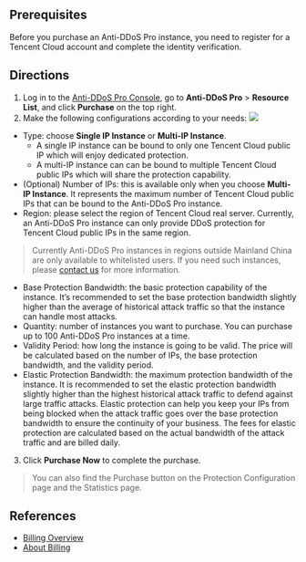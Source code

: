 ## Prerequisites
Before you purchase an Anti-DDoS Pro instance, you need to register for a Tencent Cloud account and complete the identity verification.

## Directions
1. Log in to the [Anti-DDoS Pro Console](https://console.cloud.tencent.com/dayu/bgp_v2), go to **Anti-DDoS Pro** > **Resource List**, and click **Purchase** on the top right.
2. Make the following configurations according to your needs:
 ![](https://main.qcloudimg.com/raw/ad15965a2e56c677b506a0b094f87849.png)
 - Type: choose **Single IP Instance** or **Multi-IP Instance**.
    - A single IP instance can be bound to only one Tencent Cloud public IP which will enjoy dedicated protection.
    - A multi-IP instance can can be bound to multiple Tencent Cloud public IPs which will share the protection capability.
 - (Optional) Number of IPs: this is available only when you choose **Multi-IP Instance**. It represents the maximum number of Tencent Cloud public IPs that can be bound to the Anti-DDoS Pro instance.
 - Region: please select the region of Tencent Cloud real server. Currently, an Anti-DDoS Pro instance can only provide DDoS protection for Tencent Cloud public IPs in the same region.
 >Currently Anti-DDoS Pro instances in regions outside Mainland China are only available to whitelisted users. If you need such instances, please [contact us](https://intl.cloud.tencent.com/support) for more information.
 - Base Protection Bandwidth: the basic protection capability of the instance. It’s recommended to set the base protection bandwidth slightly higher than the average of historical attack traffic so that the instance can handle most attacks.
 - Quantity: number of instances you want to purchase. You can purchase up to 100 Anti-DDoS Pro instances at a time.
 - Validity Period: how long the instance is going to be valid. The price will be calculated based on the number of IPs, the base protection bandwidth, and the validity period.
 - Elastic Protection Bandwidth: the maximum protection bandwidth of the instance. It is recommended to set the elastic protection bandwidth slightly higher than the highest historical attack traffic to defend against large traffic attacks. Elastic protection can help you keep your IPs from being blocked when the attack traffic goes over the base protection bandwidth to ensure the continuity of your business. The fees for elastic protection are calculated based on the actual bandwidth of the attack traffic and are billed daily.
3. Click **Purchase Now** to complete the purchase.

>You can also find the Purchase button on the Protection Configuration page and the Statistics page.

## References
- [Billing Overview](https://intl.cloud.tencent.com/document/product/1029/31747)
- [About Billing](https://intl.cloud.tencent.com/document/product/1029/31774)

